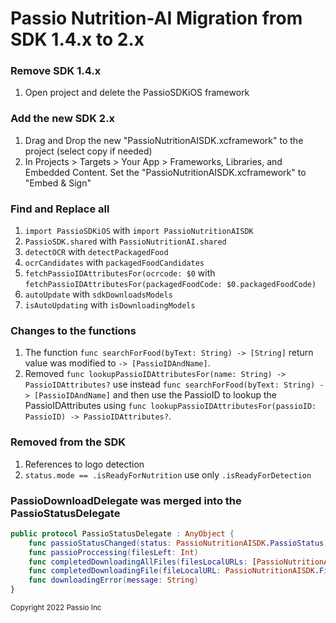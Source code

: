 # Passio Nutrition-AI Migration from SDK 1.4.x to 2.x 

### Remove SDK 1.4.x

1) Open project and delete the PassioSDKiOS framework

### Add the new SDK 2.x
1) Drag and Drop the new "PassioNutritionAISDK.xcframework" to the project (select copy if needed)
2) In Projects > Targets > Your App > Frameworks, Libraries, and Embedded Content. Set the "PassioNutritionAISDK.xcframework" to "Embed & Sign"

### Find and Replace all 
1)  ```import PassioSDKiOS``` with ```import PassioNutritionAISDK```
2)  ```PassioSDK.shared``` with ```PassioNutritionAI.shared```
3) ```detectOCR``` with ```detectPackagedFood```
4) ```ocrCandidates``` with ```packagedFoodCandidates```
5) ```fetchPassioIDAttributesFor(ocrcode: $0``` with ```fetchPassioIDAttributesFor(packagedFoodCode: $0.packagedFoodCode)```
6) ```autoUpdate``` with ```sdkDownloadsModels```
7) ```isAutoUpdating``` with ```isDownloadingModels```

### Changes to the functions
1) The function ```func searchForFood(byText: String) -> [String]``` return value was modified to ```-> [PassioIDAndName]```. 
2) Removed ```func lookupPassioIDAttributesFor(name: String) -> PassioIDAttributes?``` use instead ```func searchForFood(byText: String) -> [PassioIDAndName]``` and then use the PassioID to lookup the PassioIDAttributes using ```func lookupPassioIDAttributesFor(passioID: PassioID) -> PassioIDAttributes?```. 

### Removed from the SDK
1) References to logo detection 
2) ```status.mode == .isReadyForNutrition``` use only ```.isReadyForDetection```


### PassioDownloadDelegate was merged into the PassioStatusDelegate
```swift
public protocol PassioStatusDelegate : AnyObject {
    func passioStatusChanged(status: PassioNutritionAISDK.PassioStatus)
    func passioProccessing(filesLeft: Int)
    func completedDownloadingAllFiles(filesLocalURLs: [PassioNutritionAISDK.FileLocalURL])
    func completedDownloadingFile(fileLocalURL: PassioNutritionAISDK.FileLocalURL, filesLeft: Int)
    func downloadingError(message: String)
}
```

<sup>Copyright 2022 Passio Inc</sup>